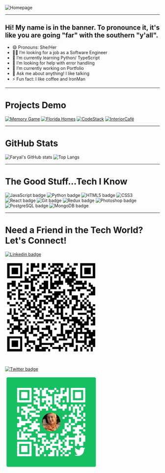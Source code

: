 ![Homepage](/assets/Faryal.gif)

***

## Hi! My name is in the banner. To pronounce it, it's like you are going "far" with the southern "y'all".

- 😄 Pronouns: She/Her
- 👩‍💻 I’m looking for a job as a Software Engineer
- 🌱 I’m currently learning Python/ TypeScript 
- 🤔 I’m looking for help with error handling
- 🔭 I’m currently working on Portfolio
- 💬 Ask me about anything! I like talking
- ⚡ Fun fact: I like coffee and IronMan 

***

# Projects Demo
<a href="http://splendid-apparatus.surge.sh/game.html"><img src="https://img.shields.io/badge/Memory Game-ea37fa.svg?&style=for-the-badge&Color=white" height=35 width=120 alt="Memory Game"></a>
<a href="https://limitless-hollows-75506.herokuapp.com/"><img src="https://img.shields.io/badge/Florida Homes-fa7837.svg?&style=for-the-badge&Color=white" height=35 width=120 alt="Florida Homes"></a>
<a href="https://obscure-mountain-15765.herokuapp.com/"><img src="https://img.shields.io/badge/CodeStack-%2340098.svg?&style=for-the-badge&Color=white" height=35 width=120 alt="CodeStack"></a>
<a href="https://interiorcafe.netlify.app/"><img src="https://img.shields.io/badge/InteriorCafé-fa378f.svg?&style=for-the-badge&Color=white" height=35 width=120 alt="InteriorCafé"></a>

***

# GitHub Stats

![Faryal's GitHub stats](https://github-readme-stats.vercel.app/api?username=f-ansari&count_private=true&show_icons=true&theme=synthwave)
![Top Langs](https://github-readme-stats.vercel.app/api/top-langs/?username=f-ansari&layout=compact&theme=synthwave)

***

# The Good Stuff...Tech I Know
<img alt="JavaScript badge" src="https://img.shields.io/badge/javascript%20-%23F7DF1E.svg?&style=for-the-badge&logo=javascript&logoColor=black" height=35 width=125/> <img alt="Python badge" src="https://img.shields.io/badge/python%20-0614ad.svg?&style=for-the-badge&logo=python&logoColor=white" height=35 width=125/> <img alt="HTML5 badge" src="https://img.shields.io/badge/html5%20-%23E34F26.svg?&style=for-the-badge&logo=html5&logoColor=white" height=35 width=125/> <img alt="CSS3" src="https://img.shields.io/badge/css3%20-%231572B6.svg?&style=for-the-badge&logo=css3&logoColor=white" height=35 width=125/> <img alt="React badge" src="https://img.shields.io/badge/react%20-%2361DAFB.svg?&style=for-the-badge&logo=react&logoColor=black" height=35 width=125/> <img alt="Git badge" src="https://img.shields.io/badge/git%20-%23F05032.svg?&style=for-the-badge&logo=git&logoColor=white" height=35 width=125/> <img alt="Redux badge" src="https://img.shields.io/badge/redux%20-%23593d88.svg?&style=for-the-badge&logo=redux&logoColor=white" height=35 width=125/> <img alt="Photoshop badge" src="https://img.shields.io/badge/photoshop%20-%2331A8FF.svg?&style=for-the-badge&logo=adobe%20photoshop&logoColor=white" height=35 width=125/> <img alt="PostgreSQL badge" src="https://img.shields.io/badge/postgresql%20-%23336791.svg?&style=for-the-badge&logo=postgresql&logoColor=white" height=35 width=125/> <img alt="MongoDB badge" src="https://img.shields.io/badge/mongoDB%20-%2CC0000.svg?&style=for-the-badge&logo=mongodb&logoColor=white" height=35 width=125/> 

***

# Need a Friend in the Tech World? Let's Connect!
<a href="https://www.linkedin.com/in/faryalansari/"><img src="https://img.shields.io/badge/linkedin-%230064e7.svg?&style=for-the-badge&logo=linkedin&logoColor=white" height=30 width=125 alt="Linkedin badge">

<img src="assets/linkedin_QR.jpg" height=300>

#

<a href="https://twitter.com/simplyfaryal"><img src="https://img.shields.io/badge/twitter-%231DA1F2.svg?&style=for-the-badge&logo=twitter&logoColor=white" height=30 width=125 alt="Twitter badge"></a></p>
<img src="assets/twitter_QR.PNG" height=300>


